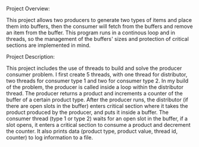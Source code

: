 Project Overview:

This project allows two producers to generate two types of items and place them into buffers, then the consumer will fetch from the buffers and remove an item from the 
buffer. This program runs in a continous loop and in threads, so the management of the buffers' sizes and protection of critical sections are implemented in mind.


Project Description:

This project includes the use of threads to build and solve the producer consumer problem. I first create 5 threads, with one thread for distributor, two threads for consumer
type 1 and two for consumer type 2. In my build of the problem, the producer is called inside a loop within the distributor thread. The producer returns a product and increments
a counter of the buffer of a certain product type. After the producer runs, the distributor (if there are open slots in the buffer) enters critical section where it takes the product produced by the producer, and 
puts it inside a buffer. The consumer thread (type 1 or type 2) waits for an open slot in the buffer, if a slot opens, it enters a critical section to consume a product and decrement the counter. It also 
prints data (product type, product value, thread id, counter) to log information to a file. 
